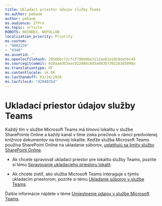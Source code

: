 ```yaml
---
title: Ukladací priestor údajov služby Teams
ms.author: pebaum
author: pebaum
ms.audience: ITPro
ms.topic: article
ROBOTS: NOINDEX, NOFOLLOW
localization_priority: Priority
ms.custom:
- "9002239"
- "4348"
ms.assetid: ''
ms.openlocfilehash: 2956bbc72cfcf79b09be3112aeb2a102dda5bc49
ms.sourcegitcommit: 018aadd53eac92248bc6d5ad63b739216103090a
ms.translationtype: HT
ms.contentlocale: sk-SK
ms.lasthandoff: 03/24/2020
ms.locfileid: "42940354"
---
```

# <a name="teams-data-storage"></a>Ukladací priestor údajov služby Teams

Každý tím v službe Microsoft Teams má tímovú lokalitu v službe SharePointe Online a každý kanál v tíme získa priečinok v rámci predvolenej knižnice dokumentov na tímovej lokalite. Keďže služba Microsoft Teams používa SharePoint Online na ukladanie súborov, [uplatňujú sa limity služby SharePoint Online](https://docs.microsoft.com/microsoftteams/limits-specifications-teams#storage).

- Ak chcete spravovať ukladací priestor pre lokalitu služby Teams, pozrite si tému [Spravovanie ukladacieho priestoru lokalít](https://docs.microsoft.com/sharepoint/manage-site-collection-storage-limits#manage-individual-site-storage-limits).

- Ak chcete zistiť, ako služba Microsoft Teams interaguje s týmto ukladacím priestorom, pozrite si tému [Ukladanie súborov v službe Teams](https://support.office.com/article/file-storage-in-teams-df5cc0a5-d1bb-414c-8870-46c6eb76686a).

Ďalšie informácie nájdete v téme [Umiestnenie údajov v službe Microsoft Teams](https://docs.microsoft.com/microsoftteams/location-of-data-in-teams).

